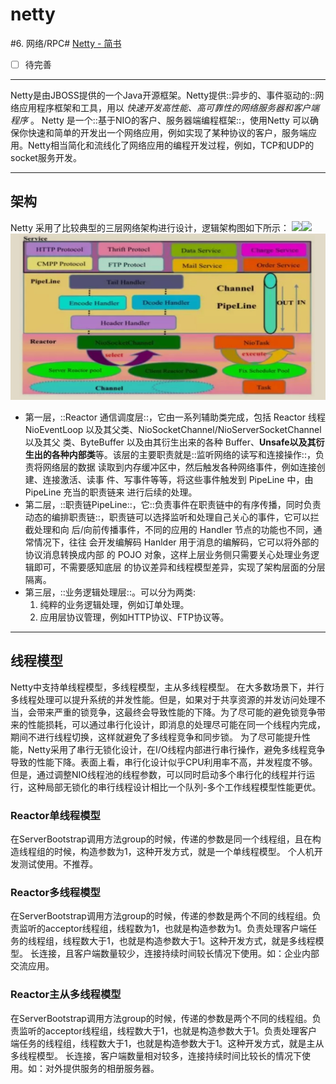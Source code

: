 # netty
#6. 网络/RPC#
[Netty - 简书](https://www.jianshu.com/p/b44f98b90077)
- [ ] 待完善
- - - -
Netty是由JBOSS提供的一个Java开源框架。Netty提供::异步的、事件驱动的::网络应用程序框架和工具，用以 _快速开发高性能、高可靠性的网络服务器和客户端程序_ 。
Netty 是一个::基于NIO的客户、服务器端编程框架::，使用Netty 可以确保你快速和简单的开发出一个网络应用，例如实现了某种协议的客户，服务端应用。Netty相当简化和流线化了网络应用的编程开发过程，例如，TCP和UDP的socket服务开发。
- - - -
## 架构
Netty 采用了比较典型的三层网络架构进行设计，逻辑架构图如下所示：
![](netty/(null))![](netty/(null))
![](netty/F956B150-7ADA-4854-BD8A-B39775D89E23.png)

* 第一层，::Reactor 通信调度层::，它由一系列辅助类完成，包括 Reactor 线程 NioEventLoop 以及其父类、NioSocketChannel/NioServerSocketChannel 以及其父 类、ByteBuffer 以及由其衍生出来的各种 Buffer、**Unsafe以及其衍生出的各种内部类**等。该层的主要职责就是::监听网络的读写和连接操作::，负责将网络层的数据 读取到内存缓冲区中，然后触发各种网络事件，例如连接创建、连接激活、读事 件、写事件等等，将这些事件触发到 PipeLine 中，由 PipeLine 充当的职责链来 进行后续的处理。
* 第二层，::职责链PipeLine::，它::负责事件在职责链中的有序传播，同时负责动态的编排职责链::，职责链可以选择监听和处理自己关心的事件，它可以拦截处理和向 后/向前传播事件，不同的应用的 Handler 节点的功能也不同，通常情况下，往往 会开发编解码 Hanlder 用于消息的编解码，它可以将外部的协议消息转换成内部 的 POJO 对象，这样上层业务侧只需要关心处理业务逻辑即可，不需要感知底层 的协议差异和线程模型差异，实现了架构层面的分层隔离。
* 第三层，::业务逻辑处理层::。可以分为两类:
	1. 纯粹的业务逻辑处理，例如订单处理。
	2. 应用层协议管理，例如HTTP协议、FTP协议等。
- - - -
## 线程模型
Netty中支持单线程模型，多线程模型，主从多线程模型。
在大多数场景下，并行多线程处理可以提升系统的并发性能。但是，如果对于共享资源的并发访问处理不当，会带来严重的锁竞争，这最终会导致性能的下降。为了尽可能的避免锁竞争带来的性能损耗，可以通过串行化设计，即消息的处理尽可能在同一个线程内完成，期间不进行线程切换，这样就避免了多线程竞争和同步锁。
为了尽可能提升性能，Netty采用了串行无锁化设计，在I/O线程内部进行串行操作，避免多线程竞争导致的性能下降。表面上看，串行化设计似乎CPU利用率不高，并发程度不够。但是，通过调整NIO线程池的线程参数，可以同时启动多个串行化的线程并行运行，这种局部无锁化的串行线程设计相比一个队列-多个工作线程模型性能更优。

### Reactor单线程模型
在ServerBootstrap调用方法group的时候，传递的参数是同一个线程组，且在构造线程组的时候，构造参数为1，这种开发方式，就是一个单线程模型。
个人机开发测试使用。不推荐。

### Reactor多线程模型
在ServerBootstrap调用方法group的时候，传递的参数是两个不同的线程组。负责监听的acceptor线程组，线程数为1，也就是构造参数为1。负责处理客户端任务的线程组，线程数大于1，也就是构造参数大于1。这种开发方式，就是多线程模型。
长连接，且客户端数量较少，连接持续时间较长情况下使用。如：企业内部交流应用。

### Reactor主从多线程模型
在ServerBootstrap调用方法group的时候，传递的参数是两个不同的线程组。负责监听的acceptor线程组，线程数大于1，也就是构造参数大于1。负责处理客户端任务的线程组，线程数大于1，也就是构造参数大于1。这种开发方式，就是主从多线程模型。
长连接，客户端数量相对较多，连接持续时间比较长的情况下使用。如：对外提供服务的相册服务器。